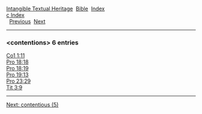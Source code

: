 [Intangible Textual Heritage](../../index)  [Bible](../index) 
[Index](index)   
[c Index](_c_)  
  [Previous](c02521)  [Next](c02523) 

------------------------------------------------------------------------

### &lt;contentions&gt; 6 entries

[Co1 1:11](../kjv/co1001.htm#011)  
[Pro 18:18](../kjv/pro018.htm#018)  
[Pro 18:19](../kjv/pro018.htm#019)  
[Pro 19:13](../kjv/pro019.htm#013)  
[Pro 23:29](../kjv/pro023.htm#029)  
[Tit 3:9](../kjv/tit003.htm#009)  

------------------------------------------------------------------------

[Next: contentious (5)](c02523)
